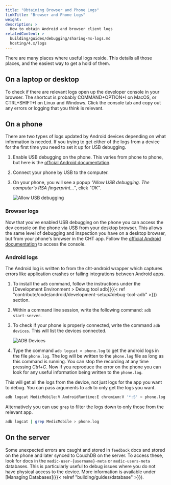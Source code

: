 ```yaml
---
title: "Obtaining Browser and Phone Logs"
linkTitle: "Browser and Phone Logs"
weight:
description: >
  How to obtain Android and browser client logs
relatedContent: >
  building/guides/debugging/sharing-4x-logs.md
  hosting/4.x/logs
---
```


There are many places where useful logs reside. This details all those places, and the easiest way to get a hold of them.

## On a laptop or desktop

To check if there are relevant logs open up the developer console in your browser. The shortcut is probably COMMAND+OPTION+I on MacOS, or CTRL+SHIFT+I on Linux and Windows. Click the console tab and copy out any errors or logging that you think is relevant.

## On a phone

There are two types of logs updated by Android devices depending on what information is needed. If you trying to get either of the logs from a device for the first time you need to set it up for USB debugging.

1. Enable USB debugging on the phone. This varies from phone to phone, but here is the [official Android documentation](https://developer.android.com/studio/debug/dev-options#enable).
2. Connect your phone by USB to the computer.
3. On your phone, you will see a popup _"Allow USB debugging. The computer's RSA fingerprint..."_, click _"OK"_.

   ![Allow USB debugging](/building/guides/debugging/images/allow_usb_debugging.png)

### Browser logs

Now that you've enabled USB debugging on the phone you can access the dev console on the phone via USB from your desktop browser. This allows the same level of debugging and inspection you have on a desktop browser, but from your phone's browser in the CHT app. Follow the [official Android documentation](https://developer.chrome.com/docs/devtools/remote-debugging/webviews/#open_a_webview_in_devtools) to access the console.

### Android logs

The Android log is written to from the cht-android wrapper which captures errors like application crashes or failing integrations between Android apps.

1. To install the `adb` command, follow the instructions under the [Development Environment > Debug tool adb]({{< ref "contribute/code/android/development-setup#debug-tool-adb" >}}) section.
2. Within a command line session, write the following command: `adb start-server`.
3. To check if your phone is properly connected, write the command `adb devices`. This will list the devices connected.

   ![ADB Devices](/building/guides/debugging/images/adb_devices.png)

4. Type the command `adb logcat > phone.log` to get the android logs in the file `phone.log`. The log will be written to the `phone.log` file as long as this command is running. You can stop the recording at any time pressing _Ctrl+C_. Now if you reproduce the error on the phone you can look for any useful information being written to the `phone.log`.

This will get all the logs from the device, not just logs for the app you want to debug. You can pass arguments to `adb` to only get the logs you want.

```sh
adb logcat MedicMobile:V AndroidRuntime:E chromium:V '*:S' > phone.log
```

Alternatively you can use `grep` to filter the logs down to only those from the relevant app.

```sh
adb logcat | grep MedicMobile > phone.log
```

## On the server

Some unexpected errors are caught and stored in `feedback` docs and stored on the phone and later synced to CouchDB on the server. To access these, look for docs in the `medic-user-{username}-meta` or `medic-users-meta` databases. This is particularly useful to debug issues where you do not have physical access to the device. More information is available under [Managing Databases]({{< relref "building/guides/database" >}}).
